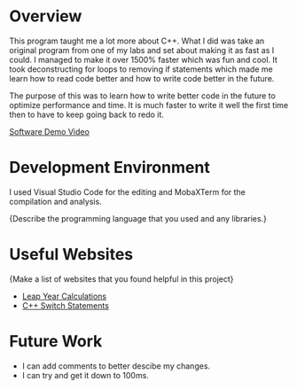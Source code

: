 # Overview

This program taught me a lot more about C++.  What I did was take an original program from one of my labs and set about making it as
fast as I could.  I managed to make it over 1500% faster which was fun and cool.  It took deconstructing for loops to removing if 
statements which made me learn how to read code better and how to write code better in the future.

The purpose of this was to learn how to write better code in the future to optimize performance and time.  It is much faster to write
it well the first time then to have to keep going back to redo it.


[Software Demo Video](https://youtu.be/kpLQtDmbMnc)

# Development Environment

I used Visual Studio Code for the editing and MobaXTerm for the compilation and analysis.

{Describe the programming language that you used and any libraries.}

# Useful Websites

{Make a list of websites that you found helpful in this project}
* [Leap Year Calculations](https://stackoverflow.com/questions/4587513/how-to-calculate-number-of-leap-years-between-two-years-in-c-sharp)
* [C++ Switch Statements](https://www.tutorialspoint.com/cplusplus/cpp_switch_statement.htm)

# Future Work

* I can add comments to better descibe my changes.
* I can try and get it down to 100ms.
